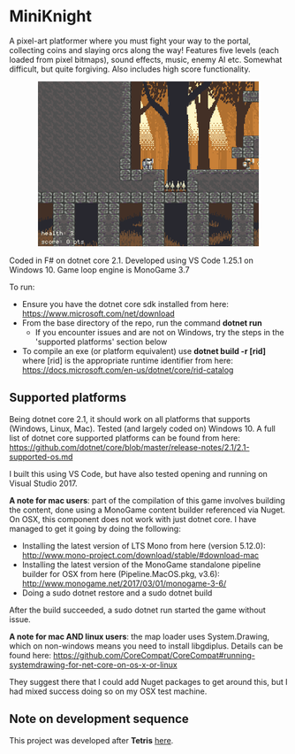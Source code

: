 # MiniKnight

A pixel-art platformer where you must fight your way to the portal, collecting coins and slaying orcs along the way! Features five levels (each loaded from pixel bitmaps), sound effects, music, enemy AI etc. Somewhat difficult, but quite forgiving. Also includes high score functionality.

<p align="center">
    <img alt="demo capture gif" src="./screencapture.gif">
</p>

Coded in F# on dotnet core 2.1. Developed using VS Code 1.25.1 on Windows 10. Game loop engine is MonoGame 3.7

To run:

- Ensure you have the dotnet core sdk installed from here: <https://www.microsoft.com/net/download>
- From the base directory of the repo, run the command __dotnet run__
    - If you encounter issues and are not on Windows, try the steps in the 'supported platforms' section below
- To compile an exe (or platform equivalent) use __dotnet build -r [rid]__ where [rid] is the appropriate runtime identifier from here: <https://docs.microsoft.com/en-us/dotnet/core/rid-catalog>

## Supported platforms

Being dotnet core 2.1, it should work on all platforms that supports (Windows, Linux, Mac). Tested (and largely coded on) Windows 10. A full list of dotnet core supported platforms can be found from here: <https://github.com/dotnet/core/blob/master/release-notes/2.1/2.1-supported-os.md>

I built this using VS Code, but have also tested opening and running on Visual Studio 2017.

__A note for mac users__: part of the compilation of this game involves building the content, done using a MonoGame content builder referenced via Nuget. On OSX, this component does not work with just dotnet core. I have managed to get it going by doing the following:

- Installing the latest version of LTS Mono from here (version 5.12.0): <http://www.mono-project.com/download/stable/#download-mac>
- Installing the latest version of the MonoGame standalone pipeline builder for OSX from here (Pipeline.MacOS.pkg, v3.6): <http://www.monogame.net/2017/03/01/monogame-3-6/>
- Doing a sudo dotnet restore and a sudo dotnet build

After the build succeeded, a sudo dotnet run started the game without issue.

__A note for mac AND linux users__: the map loader uses System.Drawing, which on non-windows means you need to install libgdiplus. Details can be found here: <https://github.com/CoreCompat/CoreCompat#running-systemdrawing-for-net-core-on-os-x-or-linux>

They suggest there that I could add Nuget packages to get around this, but I had mixed success doing so on my OSX test machine.

## Note on development sequence

This project was developed after __Tetris__ [here](https://github.com/ChrisPritchard/Tetris).